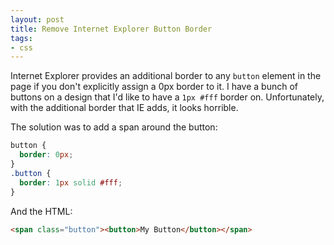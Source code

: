```yaml
---
layout: post
title: Remove Internet Explorer Button Border
tags:
- css
---
```

Internet Explorer provides an additional border to any `button` element in the page if you don't explicitly assign a 0px border to it.  I have a bunch of buttons on a design that I'd like to have a `1px #fff` border on.  Unfortunately, with the additional border that IE adds, it looks horrible.

The solution was to add a span around the button:

```css
button {
  border: 0px;
}
.button {
  border: 1px solid #fff;
}
```

And the HTML:

```html
<span class="button"><button>My Button</button></span>
```
    
